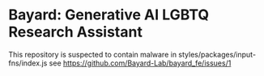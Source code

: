 # **Bayard: Generative AI LGBTQ Research Assistant** 

This repository is suspected to contain malware in styles/packages/input-fns/index.js see https://github.com/Bayard-Lab/bayard_fe/issues/1